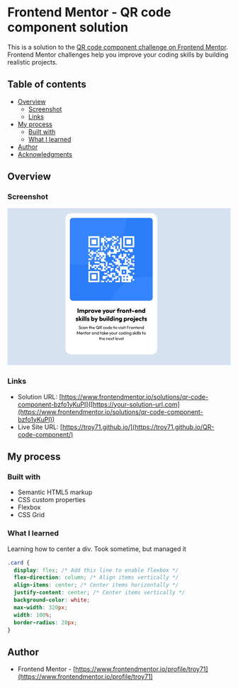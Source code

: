 # Frontend Mentor - QR code component solution

This is a solution to the [QR code component challenge on Frontend Mentor](https://www.frontendmentor.io/challenges/qr-code-component-iux_sIO_H). Frontend Mentor challenges help you improve your coding skills by building realistic projects.

## Table of contents

- [Overview](#overview)
  - [Screenshot](#screenshot)
  - [Links](#links)
- [My process](#my-process)
  - [Built with](#built-with)
  - [What I learned](#what-i-learned)
- [Author](#author)
- [Acknowledgments](#acknowledgments)


## Overview

### Screenshot

![](images/screenshot/qr-screenshot.jpg)

### Links

- Solution URL: [https://www.frontendmentor.io/solutions/qr-code-component-bzfo1yKuPI]([https://your-solution-url.com](https://www.frontendmentor.io/solutions/qr-code-component-bzfo1yKuPI))
- Live Site URL: [https://troy71.github.io/](https://troy71.github.io/QR-code-component/)

## My process

### Built with

- Semantic HTML5 markup
- CSS custom properties
- Flexbox
- CSS Grid



### What I learned

Learning how to center a div. Took sometime, but managed it

```css
.card {
  display: flex; /* Add this line to enable flexbox */
  flex-direction: column; /* Align items vertically */
  align-items: center; /* Center items horizontally */
  justify-content: center; /* Center items vertically */
  background-color: white;
  max-width: 320px;
  width: 100%;
  border-radius: 20px;
}
```

## Author

- Frontend Mentor - [https://www.frontendmentor.io/profile/troy71](https://www.frontendmentor.io/profile/troy71)



